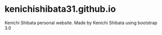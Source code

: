 # kenichishibata31.github.io
Kenichi Shibata personal website. Made by Kenichi Shibata using bootstrap 3.0
